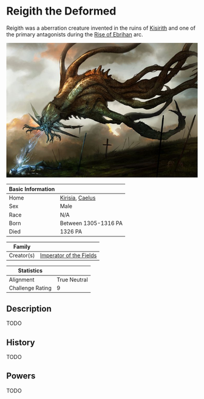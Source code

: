 # Reigith the Deformed

Reigith was a aberration creature invented in the ruins of [Kisirith](../Locations/Towns/kisirith.md) and one of the primary antagonists during the [Rise of Ebrihan](../Campaigns/caelian_trilogy.md#rise-of-ebrihan) arc.

![Reigith](../Media/reigith.png)

| Basic Information | |
| - | - |
| Home | [Kirisia](../Locations/Land/caelus.md#kisiria), [Caelus](../Locations/Land/caelus.md) |
| Sex | Male |
| Race | N/A |
| Born  | Between 1305-1316 PA |
| Died | 1326 PA |

| Family | |
| - | - |
| Creator(s) | [Imperator of the Fields](oric_valdes.md) |

| Statistics       |              |
| ---------------- | ------------ |
| Alignment        | True Neutral |
| Challenge Rating | 9            |

## Description

TODO

## History

TODO

## Powers

TODO
